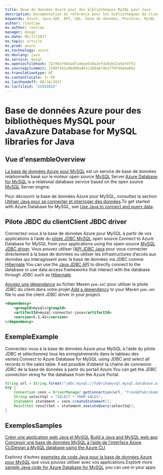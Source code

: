 ```yaml
---
title: Base de données Azure pour des bibliothèques MySQL pour Java
description: Documentation de référence pour les bibliothèques de client Java pour les bases de données Azure pour MySQL
keywords: Azure, Java,SDK, API, SQL, base de données, PostGres, MySQL
author: rloutlaw
ms.author: routlaw
manager: douge
ms.date: 05/17/2017
ms.topic: article
ms.prod: azure
ms.technology: azure
ms.devlang: java
ms.service: mysql
ms.openlocfilehash: 72c94ef4bdad7adeae63da2efda93b52a9afef53
ms.sourcegitcommit: 1500f341a96d9da461c288abf4baf79f494ae662
ms.translationtype: HT
ms.contentlocale: fr-FR
ms.lasthandoff: 08/28/2017
ms.locfileid: "21931015"
---
```

# <a name="azure-database-for-mysql-libraries-for-java"></a><span data-ttu-id="97766-104">Base de données Azure pour des bibliothèques MySQL pour Java</span><span class="sxs-lookup"><span data-stu-id="97766-104">Azure Database for MySQL libraries for Java</span></span>

## <a name="overview"></a><span data-ttu-id="97766-105">Vue d'ensemble</span><span class="sxs-lookup"><span data-stu-id="97766-105">Overview</span></span>

<span data-ttu-id="97766-106">[La base de données Azure pour MySQL](/azure/sql-database/sql-database-technical-overview) est un service de base de données relationnelle basé sur le moteur open source [MySQL](https://www.mysql.com/) Server.</span><span class="sxs-lookup"><span data-stu-id="97766-106">[Azure Database for MySQL](/azure/sql-database/sql-database-technical-overview) is a relational database service based on the open source [MySQL](https://www.mysql.com/) Server engine.</span></span> 

<span data-ttu-id="97766-107">Pour découvrir la base de données Azure pour MySQL, consultez la section [Utiliser Java pour se connecter et interroger des données](/azure/mysql/connect-java).</span><span class="sxs-lookup"><span data-stu-id="97766-107">To get started with Azure Database for MySQL, see [Use Java to connect and query data](/azure/mysql/connect-java).</span></span>

## <a name="client-jbdc-driver"></a><span data-ttu-id="97766-108">Pilote JBDC du client</span><span class="sxs-lookup"><span data-stu-id="97766-108">Client JBDC driver</span></span>

<span data-ttu-id="97766-109">Connectez-vous à la base de données Azure pour MySQL à partir de vos applications à l’aide du [pilote JDBC MySQL](https://dev.mysql.com/downloads/connector/j/) open source.</span><span class="sxs-lookup"><span data-stu-id="97766-109">Connect to Azure Database for MySQL from your applications using the open-source [MySQL JDBC driver](https://dev.mysql.com/downloads/connector/j/).</span></span> <span data-ttu-id="97766-110">Vous pouvez utiliser l’[API JDBC Java](https://docs.oracle.com/javase/8/docs/technotes/guides/jdbc/) pour vous connecter directement à la base de données ou utiliser les infrastructures d’accès aux données qui interagissent avec la base de données via JDBC comme [Hibernate](http://hibernate.org/).</span><span class="sxs-lookup"><span data-stu-id="97766-110">You can use the [Java JDBC API](https://docs.oracle.com/javase/8/docs/technotes/guides/jdbc/) to directly connect to the database or use data access frameworks that interact with the database through JDBC such as [Hibernate](http://hibernate.org/).</span></span>

<span data-ttu-id="97766-111">[Ajoutez une dépendance](https://maven.apache.org/guides/getting-started/index.html#How_do_I_use_external_dependencies) au fichier Maven `pom.xml` pour utiliser le pilote JDBC du client dans votre projet.</span><span class="sxs-lookup"><span data-stu-id="97766-111">[Add a dependency](https://maven.apache.org/guides/getting-started/index.html#How_do_I_use_external_dependencies) to your Maven `pom.xml` file to use the client JDBC driver in your project.</span></span>  

```XML
<dependency>
    <groupId>mysql</groupId>
    <artifactId>mysql-connector-java</artifactId>
    <version>5.1.42</version>
</dependency>
```   

## <a name="example"></a><span data-ttu-id="97766-112">Exemple</span><span class="sxs-lookup"><span data-stu-id="97766-112">Example</span></span>

<span data-ttu-id="97766-113">Connectez-vous à la base de données Azure pour MySQL à l’aide du pilote JDBC et sélectionnez tous les enregistrements dans le tableau des ventes.</span><span class="sxs-lookup"><span data-stu-id="97766-113">Connect to Azure Database for MySQL using JDBC and select all records in the sales table.</span></span> <span data-ttu-id="97766-114">Il est possible d’obtenir la chaîne de connexion JDBC de la base de données à partir du portail Azure.</span><span class="sxs-lookup"><span data-stu-id="97766-114">You can get the JDBC connection string for the database from the Azure Portal.</span></span>

```java
String url = String.format("jdbc:mysql://fabrikamysql.mysql.database.azure.com:3306/fabrikamdb?verifyServerCertificate=true&useSSL=true&requireSSL=false");
try {
    Connection conn = DriverManager.getConnection(url, "frank@fabrikamysql", "aBcDeFgHiJkL");
    String selectSql = "SELECT * FROM SALES";
    Statement statement = conn.createStatement();
    ResultSet resultSet = statement.executeQuery(selectSql);
}
```

## <a name="samples"></a><span data-ttu-id="97766-115">Exemples</span><span class="sxs-lookup"><span data-stu-id="97766-115">Samples</span></span>

<span data-ttu-id="97766-116">[Créer une application web Java et MySQL](/azure/app-service-web/app-service-web-tutorial-java-mysql) </span><span class="sxs-lookup"><span data-stu-id="97766-116">[Build a Java and MySQL web app](/azure/app-service-web/app-service-web-tutorial-java-mysql) </span></span>  
[<span data-ttu-id="97766-117">Concevoir une base de données MySQL à l’aide de l’interface Azure CLI</span><span class="sxs-lookup"><span data-stu-id="97766-117">Design a MySQL database using the Azure CLI</span></span>](/azure/mysql/tutorial-design-database-using-cli)   

<span data-ttu-id="97766-118">Explorez d’autres [exemples de code Java pour la base de données Azure pour MySQL](https://azure.microsoft.com/resources/samples/?platform=java&term=mysql) que vous pouvez utiliser avec vos applications.</span><span class="sxs-lookup"><span data-stu-id="97766-118">Explore more [sample Java code for Azure Database for MySQL](https://azure.microsoft.com/resources/samples/?platform=java&term=mysql) you can use in your apps.</span></span>
